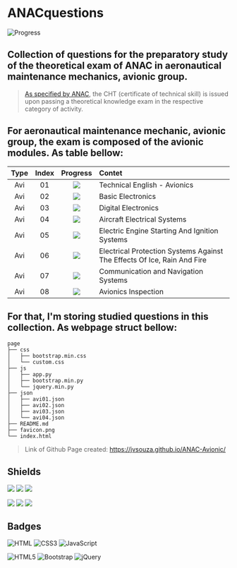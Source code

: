 # ANACquestions
![Progress](https://progress-bar.dev/16/?title=Completed%20&width=160&color=54aeff)

## Collection of questions for the preparatory study of the theoretical exam of ANAC in aeronautical maintenance mechanics, avionic group.
> [As specified by ANAC](https://www.gov.br/anac/pt-br/assuntos/regulados/profissionais-da-aviacao-civil/processo-de-licencas-e-habilitacoes/arquivos/Port41452021ExamesteoricoseAnexos.pdf), the CHT (certificate of technical skill) is issued upon passing a theoretical knowledge exam in the respective category of activity.

## For aeronautical maintenance mechanic, avionic group, the exam is composed of the avionic modules. As table bellow:
| Type | Index | Progress | Contet |
| :--: | :---: | :------: | :----- |
| Avi | 01 | ![](https://img.shields.io/badge/-Doing-important) | Technical English - Avionics |
| Avi | 02 | ![](https://img.shields.io/badge/-Doing-important) | Basic Electronics |
| Avi | 03 | ![](https://img.shields.io/badge/-Doing-important) | Digital Electronics |
| Avi | 04 | ![](https://img.shields.io/badge/-Done-success) | Aircraft Electrical Systems |
| Avi | 05 | ![](https://img.shields.io/badge/-ToDo-inactive) | Electric Engine Starting And Ignition Systems |
| Avi | 06 | ![](https://img.shields.io/badge/-ToDo-inactive) | Electrical Protection Systems Against The Effects Of Ice, Rain And Fire |
| Avi | 07 | ![](https://img.shields.io/badge/-ToDo-inactive) | Communication and Navigation Systems |
| Avi | 08 | ![](https://img.shields.io/badge/-ToDo-inactive) | Avionics Inspection |

## For that, I'm storing studied questions in this collection. As webpage struct bellow:
```text
page
├── css
│   ├── bootstrap.min.css
│   └── custom.css
├── js
│   ├── app.py
│   ├── bootstrap.min.py
│   └── jquery.min.py
├── json
│   ├── avi01.json
│   ├── avi02.json
│   ├── avi03.json
│   └── avi04.json
├── README.md
├── favicon.png
└── index.html

```

> Link of Github Page created: https://jvsouza.github.io/ANAC-Avionic/

## Shields
[![](https://img.shields.io/github/languages/top/jvsouza/ANAC-Avionic)]()
[![](https://img.shields.io/github/languages/count/jvsouza/ANAC-Avionic)]()
[![](https://img.shields.io/github/license/jvsouza/ANAC-Avionic)]()

[![](https://img.shields.io/github/languages/code-size/jvsouza/ANAC-Avionic)]()
[![](https://img.shields.io/github/repo-size/jvsouza/ANAC-Avionic)]()
[![](https://img.shields.io/github/last-commit/jvsouza/ANAC-Avionic)]()

## Badges
![HTML](https://img.shields.io/badge/HTML-239120?style=for-the-badge&logo=html5&logoColor=white)
![CSS3](https://img.shields.io/badge/css3-%231572B6.svg?style=for-the-badge&logo=css3&logoColor=white)
![JavaScript](https://img.shields.io/badge/javascript-%23323330.svg?style=for-the-badge&logo=javascript&logoColor=%23F7DF1E)

![HTML5](https://img.shields.io/badge/html5-%23E34F26.svg?style=for-the-badge&logo=html5&logoColor=white)
![Bootstrap](https://img.shields.io/badge/bootstrap-%23563D7C.svg?style=for-the-badge&logo=bootstrap&logoColor=white)
![jQuery](https://img.shields.io/badge/jquery-%230769AD.svg?style=for-the-badge&logo=jquery&logoColor=white)
